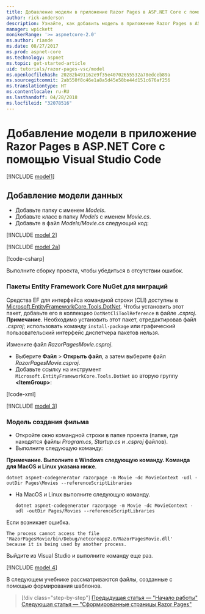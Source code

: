 ```yaml
---
title: Добавление модели в приложение Razor Pages в ASP.NET Core с помощью Visual Studio Code
author: rick-anderson
description: Узнайте, как добавить модель в приложение Razor Pages в ASP.NET Core с помощью Visual Studio Code.
manager: wpickett
monikerRange: '>= aspnetcore-2.0'
ms.author: riande
ms.date: 08/27/2017
ms.prod: aspnet-core
ms.technology: aspnet
ms.topic: get-started-article
uid: tutorials/razor-pages-vsc/model
ms.openlocfilehash: 20282b491162e9f35e40702655532a78edceb89a
ms.sourcegitcommit: 2ab550f8c46e1a8a5d45e58be44d151c676af256
ms.translationtype: HT
ms.contentlocale: ru-RU
ms.lasthandoff: 04/28/2018
ms.locfileid: "32078516"
---
```

# <a name="add-a-model-to-an-aspnet-core-razor-pages-app-with-visual-studio-code"></a>Добавление модели в приложение Razor Pages в ASP.NET Core с помощью Visual Studio Code

[!INCLUDE [model1](../../includes/RP/model1.md)]

## <a name="add-a-data-model"></a>Добавление модели данных

* Добавьте папку с именем *Models*.
* Добавьте класс в папку *Models* с именем *Movie.cs*.
* Добавьте в файл *Models/Movie.cs* следующий код:

[!INCLUDE [model 2](../../includes/RP/model2.md)]

[!INCLUDE [model 2a](../../includes/RP/model2a.md)]

[!code-csharp[](../../tutorials/razor-pages/razor-pages-start/sample/RazorPagesMovie/Startup.cs?name=snippet_ConfigureServices2&highlight=3-6)]

Выполните сборку проекта, чтобы убедиться в отсутствии ошибок.

### <a name="entity-framework-core-nuget-packages-for-migrations"></a>Пакеты Entity Framework Core NuGet для миграций

Средства EF для интерфейса командной строки (CLI) доступны в [Microsoft.EntityFrameworkCore.Tools.DotNet](https://www.nuget.org/packages/Microsoft.EntityFrameworkCore.Tools.DotNet). Чтобы установить этот пакет, добавьте его в коллекцию `DotNetCliToolReference` в файле *.csproj*. **Примечание**. Необходимо установить этот пакет, отредактировав файл *.csproj*; использовать команду `install-package` или графический пользовательский интерфейс диспетчера пакетов нельзя.

Измените файл *RazorPagesMovie.csproj*.

* Выберите **Файл** > **Открыть файл**, а затем выберите файл *RazorPagesMovie.csproj*.
* Добавьте ссылку на инструмент `Microsoft.EntityFrameworkCore.Tools.DotNet` во вторую группу **\<ItemGroup>**:

[!code-xml[](../../tutorials/razor-pages/razor-pages-start/snapshot_cli_sample/RazorPagesMovie/RazorPagesMovie.cli.csproj)]

[!INCLUDE [model 3](../../includes/RP/model3.md)]

<a name="scaffold"></a>
### <a name="scaffold-the-movie-model"></a>Модель создания фильма

* Откройте окно командной строки в папке проекта (папке, где находятся файлы *Program.cs*, *Startup.cs* и *.csproj* файлов).
* Выполните следующую команду:

**Примечание. Выполните в Windows следующую команду. Команда для MacOS и Linux указана ниже**.

  ```console
  dotnet aspnet-codegenerator razorpage -m Movie -dc MovieContext -udl -outDir Pages\Movies --referenceScriptLibraries
  ```

* На MacOS и Linux выполните следующую команду.

  ```console
  dotnet aspnet-codegenerator razorpage -m Movie -dc MovieContext -udl -outDir Pages/Movies --referenceScriptLibraries
  ```

Если возникает ошибка.
  ```
  The process cannot access the file 
 'RazorPagesMovie/bin/Debug/netcoreapp2.0/RazorPagesMovie.dll' 
  because it is being used by another process.
  ```

Выйдите из Visual Studio и выполните команду еще раз.

[!INCLUDE [model 4](../../includes/RP/model4.md)]

В следующем учебнике рассматриваются файлы, созданные с помощью формирования шаблонов.

> [!div class="step-by-step"]
> [Предыдущая статья — "Начало работы"](xref:tutorials/razor-pages-vsc/razor-pages-start)
> [Следующая статья — "Сформированные страницы Razor Pages"](xref:tutorials/razor-pages-vsc/page)
